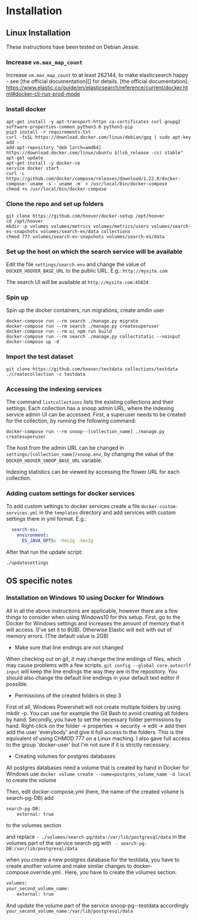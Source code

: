 # Installation

## Linux Installation

These instructions have been tested on Debian Jessie.

### Increase `vm.max_map_count`

Increase `vm.max_map_count` to at least 262144, to make elasticsearch happy - see [the official documentation][] for details.
[the official documentation]: https://www.elastic.co/guide/en/elasticsearch/reference/current/docker.html#docker-cli-run-prod-mode

### Install docker

```shell
apt-get install -y apt-transport-https ca-certificates curl gnupg2 software-properties-common python3.6 python3-pip
pip3 install -r requirements.txt
curl -fsSL https://download.docker.com/linux/debian/gpg | sudo apt-key add -
add-apt-repository "deb [arch=amd64] https://download.docker.com/linux/ubuntu $(lsb_release -cs) stable"
apt-get update
apt-get install -y docker-ce
service docker start
curl -L https://github.com/docker/compose/releases/download/1.22.0/docker-compose-`uname -s`-`uname -m` > /usr/local/bin/docker-compose
chmod +x /usr/local/bin/docker-compose
```

### Clone the repo and set up folders

```shell
git clone https://github.com/hoover/docker-setup /opt/hoover
cd /opt/hoover
mkdir -p volumes volumes/metrics volumes/metrics/users volumes/search-es-snapshots volumes/search-es/data collections
chmod 777 volumes/search-es-snapshots volumes/search-es/data
```

### Set up the host on which the search service will be available

Edit the file `settings/search.env` and change the value of `DOCKER_HOOVER_BASE_URL` to the public URL.
E.g.: `http://mysite.com`

The search UI will be available at `http://mysite.com:45024`

### Spin up

Spin up the docker containers, run migrations, create amdin user

```shell
docker-compose run --rm search ./manage.py migrate
docker-compose run --rm search ./manage.py createsuperuser
docker-compose run --rm ui npm run build
docker-compose run --rm search ./manage.py collectstatic --noinput
docker-compose up -d
```

### Import the test dataset

```shell
git clone https://github.com/hoover/testdata collections/testdata
./createcollection -c testdata
```

### Accessing the indexing services

The command `listcollections` lists the existing collections and their settings.
Each collection has a snoop admin URL, where the indexing service admin UI can be accessed.
First, a superuser needs to be created for the collection, by running the following command:
```shell
docker-compose run --rm snoop--[collection_name] ./manage.py createsuperuser
```

The host from the admin URL can be changed in `settings/[collection_name]/snoop.env`, by changing
the value of the `DOCKER_HOOVER_SNOOP_BASE_URL` variable.

Indexing statistics can be viewed by accessing the flower URL for each collection.

### Adding custom settings for docker services
To add custom settings to docker services create a file `docker-custom-services.yml` in the
`templates` directory and add services with custom settings there in yml format. E.g.:
```yaml
  search-es:
    environment:
      ES_JAVA_OPTS: -Xms2g -Xmx2g
```

After that run the update script:
```shell
./updatesettings
```

## OS specific notes

### Installation on Windows 10 using Docker for Windows

All in all the above instructions are applicable, however there are a few things to consider 
when using Windows10 for this setup.
First, go to the Docker for Windows settings and increases the amount of 
memory that it will access. (I've set it to 8GB). Otherwise Elastic will 
exit with out of memory errors. (The default value is 2GB)


* Make sure that line endings are not changed 

When checking out on git, it may change the line endings of files, which may cause 
problems with a few scripts.
`git config --global core.autocrlf input`
will keep the line endings the way they are in the repository. You should also change
the default line endings in your default text editor if possible.
	

* Permissions of the created folders in step 3
	
First of all, Windows Powershell will not create multiple folders by using mkdir -p.
You can use for example the Git Bash to avoid creating all folders by hand.
Secondly, you have to set the necessary folder permissions by hand.
Right-click on the folder -> properties -> security -> edit -> add   then
add the user 'everybody' and give it full access to the folders. This is the 
equivalent of using CHMOD 777 on a Linux maching.
I also gave full access to the group 'docker-user' but I'm not sure if it is strictly necessary.
	
*	Creating volumes for postgres databases

All postgres databases need	a volume that is created by hand in Docker for Windows 
use `docker volume create --name=postgres_volume_name -d local` to create the volume

Then, edit docker-compose.yml (here, the name of the created volume is search-pg-DB) add 
	
```bash
search-pg-DB:
    external: true
```

to the volumes section

and replace `- ./volumes/search-pg/data:/var/lib/postgresql/data` in the volumes part of the service search-pg 
with ` - search-pg-DB:/var/lib/postgresql/data`

when you create a new postgres database for the testdata, you have to create another volume and make similar
changes to  docker-compose.override.yml . Here, you have to create the volumes section:

```bash
volumes:
your_second_volume_name:
    external: true
```

And update the volume part of the service snoop-pg--testdata accordingly
`your_second_volume_name:/var/lib/postgresql/data`
